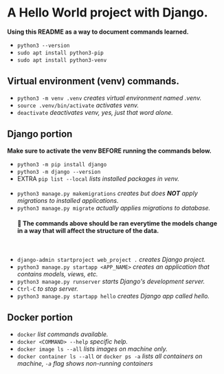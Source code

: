 # A Hello World project with Django.  

**Using this README as a way to document commands learned.**  

- `python3 --version`  
- `sudo apt install python3-pip`  
- `sudo apt install python3-venv`  

## Virtual environment (venv) commands.  

- `python3 -m venv .venv`  *creates virtual environment named .venv.*
- `source .venv/bin/activate`  *activates venv.*
- `deactivate`  *deactivates venv, yes, just that word alone.*

## Django portion  

**Make sure to activate the venv BEFORE running the commands below.**  
- `python3 -m pip install django`  
- `python3 -m django --version`
- EXTRA `pip list --local` *lists installed packages in venv.*  
&nbsp; 
- `python3 manage.py makemigrations` *creates but does **NOT** apply migrations to installed applications.*
- `python3 manage.py migrate` *actually applies migrations to database.*  
  #### :arrow_up_small: **The commands above should be ran everytime the models change in a way that will affect the structure of the data.**  
&nbsp;  
- `django-admin startproject web_project .` *creates Django project.*
- `python3 manage.py startapp <APP_NAME>` *creates an application that contains models, views, etc.*
- `python3 manage.py runserver` *starts Django's development server.*  
- `Ctrl-C` *to stop server.*  
- `python3 manage.py startapp hello` *creates Django app called hello.*  

## Docker portion  

- `docker` *list commands available.*  
- `docker <COMMAND> --help` *specific help.*  
- `docker image ls --all` *lists images on machine only.*  
- `docker container ls --all` or `docker ps -a` *lists all containers on machine, `-a` flag shows non-running containers*
